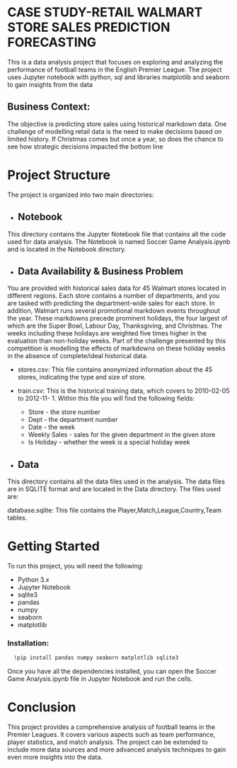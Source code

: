 
# CASE STUDY-RETAIL WALMART STORE SALES PREDICTION FORECASTING
This is a data analysis project that focuses on exploring and analyzing the performance of football teams in the English Premier League. The project uses Jupyter notebook with python, sql and libraries matplotlib and seaborn to gain insights from the data

## Business Context: 
The objective is predicting store sales using historical markdown data. One challenge of modelling retail data is the need to make decisions based on limited history. If Christmas comes but once a year, so does the chance to see how strategic decisions impacted the bottom line

# Project Structure
The project is organized into two main directories:

- ## Notebook
This directory contains the Jupyter Notebook file that contains all the code used for data analysis. The Notebook is named Soccer Game Analysis.ipynb and is located in the Notebook directory.

- ## Data Availability & Business Problem
You are provided with historical sales data for 45 Walmart stores located in different regions. Each store contains a number of departments, and you are tasked with predicting the department-wide sales for each store. In addition, Walmart runs several promotional markdown events throughout the year. These markdowns precede prominent holidays, the four largest of which are the Super Bowl, Labour Day, Thanksgiving, and Christmas. The weeks including these holidays are weighted five times higher in the evaluation than non-holiday weeks. Part of the challenge presented by this competition is modelling the effects of markdowns on these holiday weeks in the absence of complete/ideal historical data.
- stores.csv: This file contains anonymized information about the 45 stores, indicating the type and size of store.
- train.csv: This is the historical training data, which covers to 2010-02-05 to 2012-11- 1. Within this file you will find the following fields:
  - Store - the store number 
  - Dept - the department number 
  - Date - the week 
  - Weekly Sales - sales for the given department in the given store 
  - Is Holiday - whether the week is a special holiday week
 

- ## Data
This directory contains all the data files used in the analysis. The data files are in SQLITE format and are located in the Data directory. The files used are:

database.sqlite: This file contains the Player,Match,League,Country,Team tables.

# Getting Started
To run this project, you will need the following:

- Python 3.x
- Jupyter Notebook
- sqlite3
- pandas
- numpy
- seaborn
- matplotlib
### Installation:

```bash
  !pip install pandas numpy seaborn matplotlib sqlite3
```
Once you have all the dependencies installed, you can open the Soccer Game Analysis.ipynb file in Jupyter Notebook and run the cells.

# Conclusion
This project provides a comprehensive analysis of football teams in the Premier Leagues. It covers various aspects such as team performance, player statistics, and match analysis. The project can be extended to include more data sources and more advanced analysis techniques to gain even more insights into the data.



